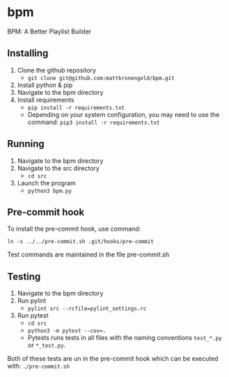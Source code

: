 # bpm
BPM: A Better Playlist Builder

## Installing
1. Clone the github repository
	* ```git clone git@github.com:mattkronengold/bpm.git```
2. Install python & pip
3. Navigate to the bpm directory
4. Install requirements
	* ```pip install -r requirements.txt```
	* Depending on your system configuration, you may need to use the command: ```pip3 install -r requirements.txt```

## Running
1. Navigate to the bpm directory
2. Navigate to the src directory
	* ```cd src```
3. Launch the program
	* ```python3 bpm.py```

## Pre-commit hook
To install the pre-commit hook, use command: 

`ln -s ../../pre-commit.sh .git/hooks/pre-commit`

Test commands are maintained in the file pre-commit.sh

## Testing
1. Navigate to the bpm directory
2. Run pylint
	* ```pylint src --rcfile=pylint_settings.rc```
3. Run pytest
	* ```cd src```
	* ```python3 -m pytest --cov=.```
	* Pytests runs tests in all files with the naming conventions `test_*.py` or `*_test.py`.

Both of these tests are un in the pre-commit hook which can be executed with:
```./pre-commit.sh```
